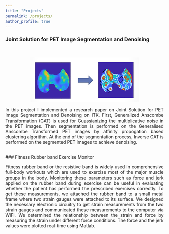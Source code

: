 ```yaml
---
title: "Projects"
permalink: /projects/
author_profile: true
---
```


### Joint Solution for PET Image Segmentation and Denoising
<br>

<p align="center">
<img src="/images/AP_PET.PNG" alt="AP" style="width: 345px;height:140px"/>
</p>

<p align="justify">
In this project I implemented a research paper on Joint Solution for PET Image Segmentation and Denoising on ITK.
First, Generalized Anscombe Transformation (GAT) is used for Guassianizing the multiplicative noise in the PET images. Then segmentation is performed on the Generalised Anscombe Transformed PET images by affinity propogation based clustering algorithm.
At the end of the segmentation process, Inverse GAT is performed on the segmented PET images to achieve denoising. 
</p>

 <br>
 ### Fitness Rubber band Exercise Monitor
 <br>
 
 <p align="justify">
 Fitness rubber band or the resistive band is widely used in comprehensive full-body workouts which are used to exercise most of the major muscle groups in the body.
 Monitoring these parameters such as force and jerk applied on the rubber band during exercise can be useful in evaluating whether the patient has performed the prescribed exercises correctly. To get these measurements, we attached the rubber band to a small metal frame where two strain gauges were attached to its surface.
 We designed the necessary electronic circuitry to get strain measurements from the two strain gauges and communicated these measurements to the computer via WiFi. 
 We determined the relationship between the strain and force by measuring the strain under different force conditions.
 The force and the jerk values were plotted real-time using Matlab.
 </p>
 
 
 
 
 